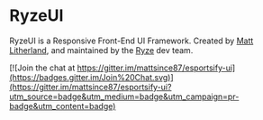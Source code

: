 # RyzeUI
RyzeUI is a Responsive Front-End UI Framework. Created by [Matt Litherland](http://twitter.com/mattsince87), and maintained by the [Ryze](http://esportsify.com/team) dev team.

[![Join the chat at https://gitter.im/mattsince87/esportsify-ui](https://badges.gitter.im/Join%20Chat.svg)](https://gitter.im/mattsince87/esportsify-ui?utm_source=badge&utm_medium=badge&utm_campaign=pr-badge&utm_content=badge)
